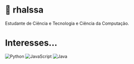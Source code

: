 
# 👻 rhalssa 

Estudante de Ciência e Tecnologia e Ciência da Computação.

# Interesses...
![Python](https://img.shields.io/badge/Python-EEAD2D?style=for-the-badge&logo=python&logoColor=000)
![JavaScript](https://img.shields.io/badge/JavaScript-EEAD2D?style=for-the-badge&logo=javascript&logoColor=000)
![Java](https://img.shields.io/badge/Java-EEAD2D?style=for-the-badge&logo=java)